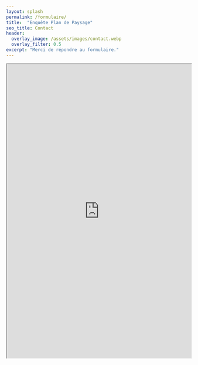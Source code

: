 ```yaml
---
layout: splash
permalink: /formulaire/
title:  "Enquête Plan de Paysage"
seo_title: Contact
header:
  overlay_image: /assets/images/contact.webp
  overlay_filter: 0.5
excerpt: "Merci de répondre au formulaire."
---
```


<iframe src="https://framaforms.org/un-plan-de-paysage-pour-quimper-1695744793" width="100%" height="800" border="0"></iframe>